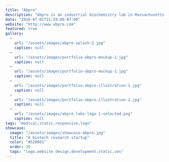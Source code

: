 ```yaml
---
title: "Abpro"
description: "Abpro is an industrial biochemistry lab in Massachusetts. This project involved the design of a new logo and website for the company, in addition to illustrations, presentations and other marketing materials. I also developed two responsive websites for them."
date: "2016-07-01T21:59:00-07:00"
website: "http://www.abpro.com"
featured: true
gallery:
  -
    url: "/assets/images/abpro-splash-2.jpg"
    caption: null
  -
    url: "/assets/images/portfolio-abpro-mockup-1.jpg"
    caption: null
  -
    url: "/assets/images/portfolio-abpro-mockup-2.jpg"
    caption: null
  -
    url: "/assets/images/portfolio-abpro-illustration-1.jpg"
    caption: null
  -
    url: "/assets/images/portfolio-abpro-illustration-2.jpg"
    caption: null
  -
    url: "/assets/images/abpro-labs-logo-1-selected.png"
    caption: null
tags: "medical,static,responsive,logo"
showcase:
  image: "/assets/images/showcase-abpro.jpg"
  title: "A biotech research startup"
  color: "#520001"
  order: 30
  tags: "logo,website design,development,static,cms"
---
```


